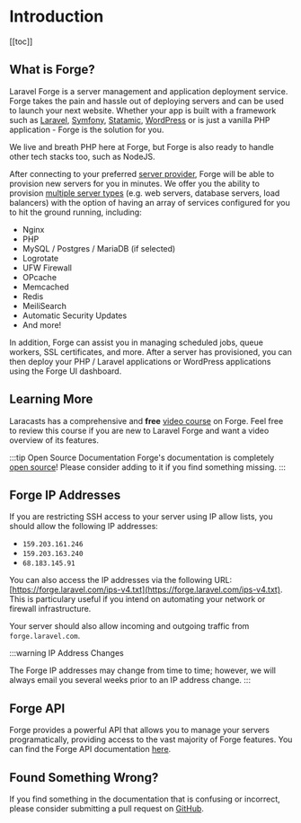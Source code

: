 # Introduction

[[toc]]

## What is Forge?

Laravel Forge is a server management and application deployment service. Forge takes the pain and hassle out of deploying servers and can be used to launch your next website. Whether your app is built with a framework such as <a href="https://github.com/laravel/laravel">Laravel</a>, <a href="https://github.com/symfony/symfony">Symfony</a>, <a href="https://statamic.com/">Statamic</a>, <a href="https://github.com/WordPress/WordPress">WordPress</a> or is just a vanilla PHP application - Forge is the solution for you.

We live and breath PHP here at Forge, but Forge is also ready to handle other tech stacks too, such as NodeJS.

After connecting to your preferred [server provider](http://localhost:8080/docs/1.0/servers/providers.html), Forge will be able to provision new servers for you in minutes. We offer you the ability to provision [multiple server types](https://forge.laravel.com/docs/1.0/servers/types.html) (e.g. web servers, database servers, load balancers) with the option of having an array of services configured for you to hit the ground running, including:

- Nginx
- PHP
- MySQL / Postgres / MariaDB (if selected)
- Logrotate
- UFW Firewall
- OPcache
- Memcached
- Redis
- MeiliSearch
- Automatic Security Updates
- And more!

In addition, Forge can assist you in managing scheduled jobs, queue workers, SSL certificates, and more. After a server has provisioned, you can then deploy your PHP / Laravel applications or WordPress applications using the Forge UI dashboard.

## Learning More

Laracasts has a comprehensive and **free** [video course](https://laracasts.com/series/learn-laravel-forge) on Forge. Feel free to review this course if you are new to Laravel Forge and want a video overview of its features.

:::tip Open Source Documentation
Forge's documentation is completely [open source](https://github.com/laravel/forge-docs)! Please consider adding to it if you find something missing.
:::

## Forge IP Addresses

If you are restricting SSH access to your server using IP allow lists, you should allow the following IP addresses:

- `159.203.161.246`
- `159.203.163.240`
- `68.183.145.91`

You can also access the IP addresses via the following URL: [https://forge.laravel.com/ips-v4.txt](https://forge.laravel.com/ips-v4.txt). This is particulary useful if you intend on automating your network or firewall infrastructure.

Your server should also allow incoming and outgoing traffic from `forge.laravel.com`.

:::warning IP Address Changes

The Forge IP addresses may change from time to time; however, we will always email you several weeks prior to an IP address change.
:::

## Forge API

Forge provides a powerful API that allows you to manage your servers programatically, providing access to the vast majority of Forge features. You can find the Forge API documentation [here](https://forge.laravel.com/api-documentation).

## Found Something Wrong?

If you find something in the documentation that is confusing or incorrect, please consider submitting a pull request on [GitHub](https://github.com/laravel/forge-docs).

